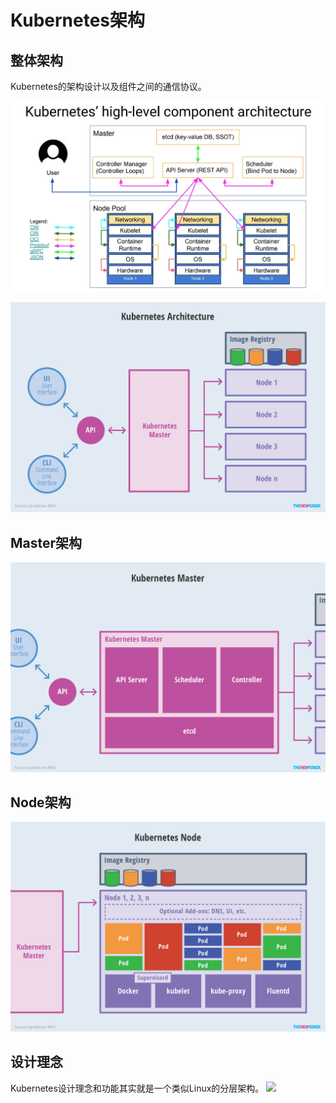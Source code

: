# Kubernetes架构
## 整体架构

Kubernetes的架构设计以及组件之间的通信协议。

![](../images/kubernetes-high-level-component-archtecture.jpg)

![](../images/kubernetes-whole-arch.png)


## Master架构
![](../images/kubernetes-master-arch.png)

## Node架构
![](../images/kubernetes-node-arch.png)


## 设计理念
Kubernetes设计理念和功能其实就是一个类似Linux的分层架构。
![](../images/kubernetes-layers-arch.png.png)